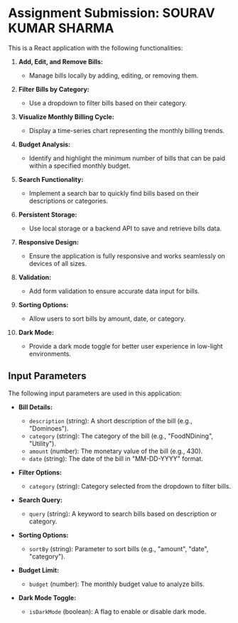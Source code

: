 # Assignment Submission: SOURAV KUMAR SHARMA

This is a React application with the following functionalities:

1. **Add, Edit, and Remove Bills:**
   - Manage bills locally by adding, editing, or removing them.

2. **Filter Bills by Category:**
   - Use a dropdown to filter bills based on their category.

3. **Visualize Monthly Billing Cycle:**
   - Display a time-series chart representing the monthly billing trends.

4. **Budget Analysis:**
   - Identify and highlight the minimum number of bills that can be paid within a specified monthly budget.

5. **Search Functionality:**
   - Implement a search bar to quickly find bills based on their descriptions or categories.

6. **Persistent Storage:**
   - Use local storage or a backend API to save and retrieve bills data.

7. **Responsive Design:**
   - Ensure the application is fully responsive and works seamlessly on devices of all sizes.

8. **Validation:**
   - Add form validation to ensure accurate data input for bills.

9. **Sorting Options:**
   - Allow users to sort bills by amount, date, or category.

10. **Dark Mode:**
    - Provide a dark mode toggle for better user experience in low-light environments.

## Input Parameters

The following input parameters are used in this application:

- **Bill Details:**
  - `description` (string): A short description of the bill (e.g., "Dominoes").
  - `category` (string): The category of the bill (e.g., "FoodNDining", "Utility").
  - `amount` (number): The monetary value of the bill (e.g., 430).
  - `date` (string): The date of the bill in "MM-DD-YYYY" format.

- **Filter Options:**
  - `category` (string): Category selected from the dropdown to filter bills.

- **Search Query:**
  - `query` (string): A keyword to search bills based on description or category.

- **Sorting Options:**
  - `sortBy` (string): Parameter to sort bills (e.g., "amount", "date", "category").

- **Budget Limit:**
  - `budget` (number): The monthly budget value to analyze bills.

- **Dark Mode Toggle:**
  - `isDarkMode` (boolean): A flag to enable or disable dark mode.

